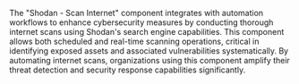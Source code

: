 The "Shodan - Scan Internet" component integrates with automation workflows to enhance cybersecurity measures by conducting thorough internet scans using Shodan's search engine capabilities. This component allows both scheduled and real-time scanning operations, critical in identifying exposed assets and associated vulnerabilities systematically. By automating internet scans, organizations using this component amplify their threat detection and security response capabilities significantly.

